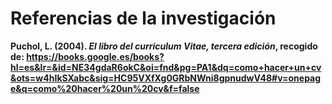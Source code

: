 # Referencias de la investigación

**Puchol, L. (2004). *El libro del curriculum Vitae, tercera edición*, recogido de: https://books.google.es/books?hl=es&lr=&id=NE34gdaR6okC&oi=fnd&pg=PA1&dq=como+hacer+un+cv&ots=w4hIkSXabc&sig=HC95VXfXg0GRbNWni8gpnudwV48#v=onepage&q=como%20hacer%20un%20cv&f=false**
